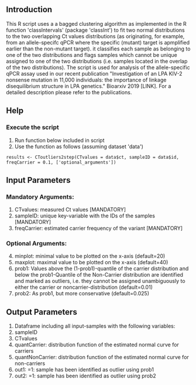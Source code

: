 
## Introduction
This R script uses a a bagged clustering algorithm as implemented in the R function 'classIntervals' (package 'classInt') to fit two normal distributions to the two overlapping Ct values distributions (as originating, for example, from an allele-specifc qPCR where the specific (mutant) target is apmplified earlier than the non-mutant target). it classifies each sample as belonging to one of the two distributions and flags samples which cannot be unique assigned to one of the two distributions (i.e. samples located in the overlap of the two distributions).
The script is used for analysis of the allele-specific qPCR assay used in our recent publication "Investigation of an LPA KIV-2 nonsense mutation in 11,000 individuals: the importance of linkage disequilibrium structure in LPA genetics." Bioarxiv 2019 [LINK]. For a detailed description please refer to the publications. 


## Help

### Execute the script
 1. Run function below included in script
 2. Use the function as follows (assuming dataset 'data')
    
 `results <- CToutliers2step(CTvalues = data$ct,
                           sampleID = data$id,
                           freqCarrier = 0.1,
                           ['optional_arguments'])`
 
## Input Parameters 
### Mandatory Arguments:
 1. CTvalues: measured Ct values [MANDATORY]
 2. sampleID: unique key-variable with the IDs of the samples  [MANDATORY]
 3. freqCarrier: estimated carrier frequency of the variant  [MANDATORY]

### Optional Arguments:
 4. minplot: minimal value to be plotted on the x-axis (default=20)
 5. maxplot: maximal value to be plotted on the x-axis (default=40)
 6. prob1:  Values above the (1-prob1)-quantile of the carrier distribution and below the prob1-Quantile of the Non-Carrier distribution are identified and marked as outliers, i.e. they cannot be assigned unambiguously to either the carrier or noncarrier-distribution (default=0.01)
 7. prob2:  As prob1, but more conservative (default=0.025)


## Output Parameters 
 1. Dataframe including all input-samples with the following variables:
 2. sampleID
 3. CTvalues
 4. quantCarrier: distribution function of the estimated normal curve for carriers
 5. quantNonCarrier: distribution function of the estimated normal curve for non-carriers
 6. out1: =1: sample has been identified as outlier using prob1  
 7. out2: =1: sample has been identified as outlier using prob2 


